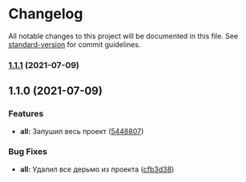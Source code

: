 # Changelog

All notable changes to this project will be documented in this file. See [standard-version](https://github.com/conventional-changelog/standard-version) for commit guidelines.

### [1.1.1](https://github.com/GnomGad/asdas/compare/v1.1.0...v1.1.1) (2021-07-09)

## 1.1.0 (2021-07-09)


### Features

* **all:** Запушил весь проект ([5448807](https://github.com/GnomGad/asdas/commit/5448807c0d7383921da46e7c0a9618e55efeb7a8))


### Bug Fixes

* **all:** Удалил все дерьмо из проекта ([cfb3d38](https://github.com/GnomGad/asdas/commit/cfb3d382ec4c301b78ff5327c74c0e88c3e24ba3))
